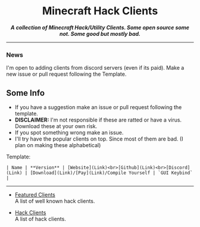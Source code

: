 <div align="center">

Minecraft Hack Clients
===
***A collection of Minecraft Hack/Utility Clients. Some open source some not. Some good but mostly bad.***
<p> </p>


<hr />
</div>

### News
I'm open to adding clients from discord servers (even if its paid). Make a new issue or pull request following the Template.

## Some Info
* If you have a suggestion make an issue or pull request following the template.
* **DISCLAIMER:** I'm not responsible if these are ratted or have a virus. Download these at your own risk.
* If you spot something wrong make an issue.
* I'll try have the popular clients on top. Since most of them are bad. (I plan on making these alphabetical)

Template:

```| Name | **Version** | [Website](Link)<br>[Github](Link)<br>[Discord](Link) | [Download](Link)/[Pay](Link)/Compile Yourself | `GUI Keybind` |```

-------

- [Featured Clients](pages/featured.md)<br>
A list of well known hack clients.

- [Hack Clients](pages/clients.md)<br>
A list of hack clients.
